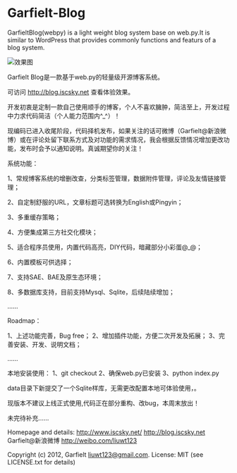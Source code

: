 Garfielt-Blog
=============

GarfieltBlog(webpy) is a light weight blog system base on web.py.It is similar 
to WordPress that provides commonly functions and featurs of a blog system.

![效果图](https://raw.githubusercontent.com/Garfielt/GarfieltBlog-webpy/blob/release/GarfieltBlog.jpg?raw=true)



Garfielt Blog是一款基于web.py的轻量级开源博客系统。

可访问 http://blog.iscsky.net 查看体验效果。

开发初衷是定制一款自己使用顺手的博客，个人不喜欢臃肿，简洁至上，开发过程中力求代码简洁（个人能力范围内^_^）！

现编码已进入收尾阶段，代码择机发布，如果关注的话可微博（Garfielt@新浪微博）或在评论处留下联系方式及对功能的需求情况，我会根据反馈情况增加更改功能，发布时会予以通知说明。真诚期望你的关注！

系统功能：

1、常规博客系统的增删改查，分类标签管理，数据附件管理，评论及友情链接管理；

2、自定制舒服的URL，文章标题可选转换为English或Pingyin；

3、多重缓存策略；

4、方便集成第三方社交化模块；

5、适合程序员使用，内置代码高亮，DIY代码，暗藏部分小彩蛋@_@；

6、内置模板可供选择；

7、支持SAE、BAE及原生态环境；

8、多数据库支持，目前支持Mysql、Sqlite，后续陆续增加；

……

Roadmap：

1、上述功能完善，Bug free；
2、增加插件功能，方便二次开发及拓展；
3、完善安装、开发、说明文档；

……

本地安装使用：
1、git checkout
2、确保web.py已安装
3、python index.py

data目录下新提交了一个Sqlite样库，无需更改配置本地可体验使用，。

现版本不建议上线正式使用,代码正在部分重构、改bug，本周末放出！

未完待补充……

Homepage and details:
http://www.iscsky.net/
http://blog.iscsky.net
Garfielt@新浪微博 http://weibo.com/liuwt123

Copyright (c) 2012, Garfielt <liuwt123@gmail.com>.
License: MIT (see LICENSE.txt for details)
